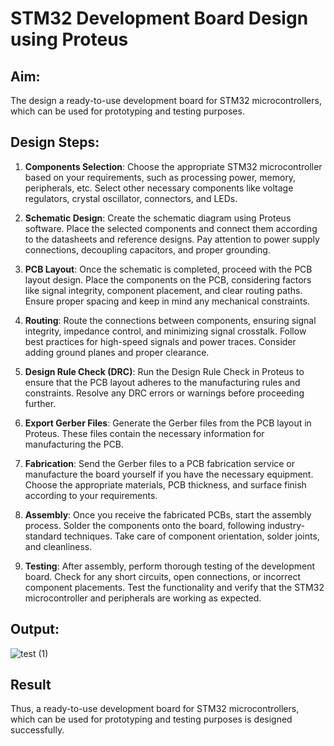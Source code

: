 # STM32 Development Board Design using Proteus

## Aim:
The design a ready-to-use development board for STM32 microcontrollers, which can be used for prototyping and testing purposes.

## Design Steps:

1. **Components Selection**: Choose the appropriate STM32 microcontroller based on your requirements, such as processing power, memory, peripherals, etc. Select other necessary components like voltage regulators, crystal oscillator, connectors, and LEDs.

2. **Schematic Design**: Create the schematic diagram using Proteus software. Place the selected components and connect them according to the datasheets and reference designs. Pay attention to power supply connections, decoupling capacitors, and proper grounding.

3. **PCB Layout**: Once the schematic is completed, proceed with the PCB layout design. Place the components on the PCB, considering factors like signal integrity, component placement, and clear routing paths. Ensure proper spacing and keep in mind any mechanical constraints.

4. **Routing**: Route the connections between components, ensuring signal integrity, impedance control, and minimizing signal crosstalk. Follow best practices for high-speed signals and power traces. Consider adding ground planes and proper clearance.

5. **Design Rule Check (DRC)**: Run the Design Rule Check in Proteus to ensure that the PCB layout adheres to the manufacturing rules and constraints. Resolve any DRC errors or warnings before proceeding further.

6. **Export Gerber Files**: Generate the Gerber files from the PCB layout in Proteus. These files contain the necessary information for manufacturing the PCB.

7. **Fabrication**: Send the Gerber files to a PCB fabrication service or manufacture the board yourself if you have the necessary equipment. Choose the appropriate materials, PCB thickness, and surface finish according to your requirements.

8. **Assembly**: Once you receive the fabricated PCBs, start the assembly process. Solder the components onto the board, following industry-standard techniques. Take care of component orientation, solder joints, and cleanliness.

9. **Testing**: After assembly, perform thorough testing of the development board. Check for any short circuits, open connections, or incorrect component placements. Test the functionality and verify that the STM32 microcontroller and peripherals are working as expected.
## Output:

![test (1)](https://github.com/Marinto-Richee/Embedded-System-Design/assets/65499285/fb30272a-77b2-4664-8cf1-085d9732aabc)

## Result

Thus, a ready-to-use development board for STM32 microcontrollers, which can be used for prototyping and testing purposes is designed successfully.

